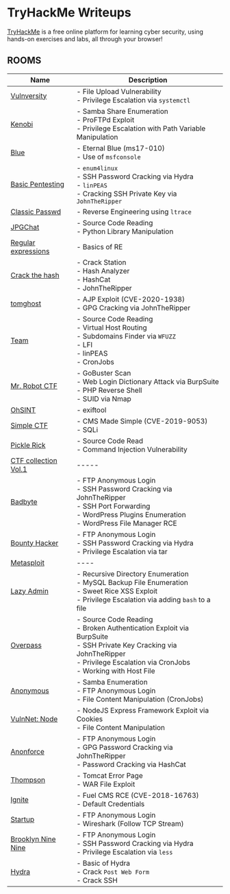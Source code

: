 # TryHackMe Writeups

[TryHackMe][1] is a free online platform for learning cyber security, using hands-on exercises and labs, all through your browser!

## ROOMS

|	Name                                   | Description                         |
| -------------------------------------- | ------------------------------------|
| [Vulnversity][2]                       | - File Upload Vulnerability<br>- Privilege Escalation via `systemctl`    |
| [Kenobi][3]                            | - Samba Share Enumeration<br>- ProFTPd Exploit<br>- Privilege Escalation with Path Variable Manipulation   |
| [Blue][4]                              | - Eternal Blue (ms17-010)<br>- Use of `msfconsole`     |
| [Basic Pentesting][5]                  | - `enum4linux`<br>- SSH Password Cracking via Hydra<br>- `linPEAS`<br> - Cracking SSH Private Key via `JohnTheRipper`     |
| [Classic Passwd][6]                    | - Reverse Engineering using `ltrace`   |
| [JPGChat][7]                           | - Source Code Reading<br>- Python Library Manipulation     |
| [Regular expressions][8]               | - Basics of RE     |
| [Crack the hash][9]                    | - Crack Station<br>- Hash Analyzer<br>- HashCat<br>- JohnTheRipper     |
| [tomghost][10]                         | - AJP Exploit (CVE-2020-1938)<br>- GPG Cracking via JohnTheRipper     |
| [Team][11]                             | - Source Code Reading<br>- Virtual Host Routing<br>- Subdomains Finder via `WFUZZ`<br>- LFI<br>- linPEAS<br>- CronJobs   |
| [Mr. Robot CTF][12]                    | - GoBuster Scan<br>- Web Login Dictionary Attack via BurpSuite<br>- PHP Reverse Shell<br>- SUID via Nmap   |
| [OhSINT][13]                           | - exiftool     |
| [Simple CTF][14]                       | - CMS Made Simple (CVE-2019-9053)<br>- SQLi     |
| [Pickle Rick][15]                      | - Source Code Read<br>- Command Injection Vulnerability     |
| [CTF collection Vol.1][16]             | -----    |
| [Badbyte][17]                          | - FTP Anonymous Login<br>- SSH Password Cracking via JohnTheRipper<br>- SSH Port Forwarding<br>- WordPress Plugins Enumeration<br>- WordPress File Manager RCE     |
| [Bounty Hacker][18]                    | - FTP Anonymous Login<br>- SSH Password Cracking via Hydra <br>- Privilege Escalation via tar     |
| [Metasploit][19]                       | ----     |
| [Lazy Admin][20]                       | - Recursive Directory Enumeration<br>- MySQL Backup File Enumeration<br>- Sweet Rice XSS Exploit<br>- Privilege Escalation via adding `bash` to a file      |
| [Overpass][21]                         | - Source Code Reading<br>- Broken Authentication Exploit via BurpSuite<br>- SSH Private Key Cracking via JohnTheRipper<br>- Privilege Escalation via CronJobs<br>- Working with Host File     |
| [Anonymous][22]                        | - Samba Enumeration<br>- FTP Anonymous Login<br>- File Content Manipulation (CronJobs)   |
| [VulnNet: Node][23]                    | - NodeJS Express Framework Exploit via Cookies<br>- File Content Manipulation   |
| [Anonforce][24]                        | - FTP Anonymous Login<br>- GPG Password Cracking via JohnTheRipper<br>- Password Cracking via HashCat     |
| [Thompson][25]                         | - Tomcat Error Page<br>- WAR File Exploit     |
| [Ignite][26]                           | - Fuel CMS RCE (CVE-2018-16763)<br>- Default Credentials     |
| [Startup][27]                          | - FTP Anonymous Login<br>- Wireshark (Follow TCP Stream)     |
| [Brooklyn Nine Nine][28]               | - FTP Anonymous Login<br> - SSH Password Cracking via Hydra<br> - Privilege Escalation via `less` |
| [Hydra][29]     | - Basic of Hydra<br>- Crack `Post Web Form`<br>- Crack SSH |

[1]: https://tryhackme.com/
[2]: ./vulnversity
[3]: ./kenobi
[4]: ./blue
[5]: ./basic_pentesting
[6]: ./classic_passwd
[7]: ./jpgchat
[8]: ./regular-expressions
[9]: ./crack-the-hash
[10]: ./tomghost
[11]: ./team
[12]: ./mr-robot-ctf
[13]: ./ohsint
[14]: ./simple-ctf
[15]: ./pickle-rick
[16]: ./ctf-collection-vol1
[17]: ./badbyte
[18]: ./bounty-hacker
[19]: ./metasploit
[20]: ./lazy-admin
[21]: ./overpass
[22]: ./anonymous
[23]: ./vulnet-node
[24]: ./anonforce
[25]: ./thompson
[26]: ./ignite
[27]: ./startup
[28]: ./brooklyn99
[29]: ./hydra
